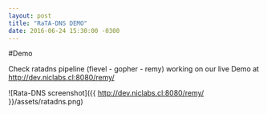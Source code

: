 ```yaml
---
layout: post
title: "RaTA-DNS DEMO"
date: 2016-06-24 15:30:00 -0300
---
```


#Demo

Check ratadns pipeline (fievel - gopher - remy) working on our live Demo
at http://dev.niclabs.cl:8080/remy/

![Rata-DNS screenshot]({{ http://dev.niclabs.cl:8080/remy/ }}/assets/ratadns.png)
